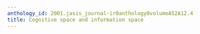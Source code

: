 ```yaml
---
anthology_id: 2001.jasis_journal-ir0anthology0volumeA52A12.4
title: Cognitive space and information space
---
```

